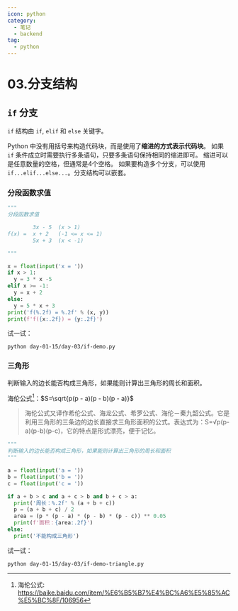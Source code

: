 ```yaml
---
icon: python
category:
  - 笔记
  - backend
tag:
  - python
---
```


# 03.分支结构

## `if` 分支

`if` 结构由 `if`, `elif` 和 `else` 关键字。

Python 中没有用括号来构造代码块，而是使用了**缩进的方式表示代码块**。
如果 `if` 条件成立时需要执行多条语句，只要多条语句保持相同的缩进即可。
缩进可以是任意数量的空格，但通常是4个空格。
如果要构造多个分支，可以使用 `if...elif...else...`。分支结构可以嵌套。

### 分段函数求值

```python
"""
分段函数求值

        3x - 5  (x > 1)
f(x) =  x + 2   (-1 <= x <= 1)
        5x + 3  (x < -1)

"""

x = float(input('x = '))
if x > 1:
  y = 3 * x -5
elif x >= -1:
  y = x + 2
else:
  y = 5 * x + 3
print('f(%.2f) = %.2f' % (x, y))
print(f'f({x:.2f}) = {y:.2f}')
```

试一试：

```shell
python day-01-15/day-03/if-demo.py
```

<Replit link="https://replit.com/@FuckDoctors/python-100-days#day-01-15/day-03/if-demo.py" />

### 三角形

判断输入的边长能否构成三角形，如果能则计算出三角形的周长和面积。

海伦公式[^海伦公式]：$S=\sqrt{p(p - a)(p - b)(p - a)}$

> 海伦公式又译作希伦公式、海龙公式、希罗公式、海伦－秦九韶公式。它是利用三角形的三条边的边长直接求三角形面积的公式。表达式为：S=√p(p-a)(p-b)(p-c)，它的特点是形式漂亮，便于记忆。

```python
"""
判断输入的边长能否构成三角形，如果能则计算出三角形的周长和面积
"""

a = float(input('a = '))
b = float(input('b = '))
c = float(input('c = '))

if a + b > c and a + c > b and b + c > a:
  print('周长：%.2f' % (a + b + c))
  p = (a + b + c) / 2
  area = (p * (p - a) * (p - b) * (p - c)) ** 0.05
  print(f'面积：{area:.2f}')
else:
  print('不能构成三角形')
```

试一试：

```shell
python day-01-15/day-03/if-demo-triangle.py
```

<Replit link="https://replit.com/@FuckDoctors/python-100-days#day-01-15/day-03/if-demo-triangle.py" />

[^海伦公式]: 海伦公式: https://baike.baidu.com/item/%E6%B5%B7%E4%BC%A6%E5%85%AC%E5%BC%8F/106956
